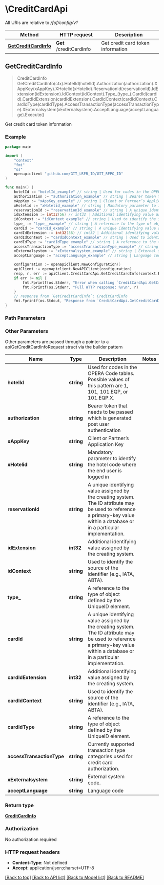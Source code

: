 # \CreditCardApi

All URIs are relative to */fof/config/v1*

Method | HTTP request | Description
------------- | ------------- | -------------
[**GetCreditCardInfo**](CreditCardApi.md#GetCreditCardInfo) | **Get** /creditCardInfo | Get credit card token information



## GetCreditCardInfo

> CreditCardInfo GetCreditCardInfo(ctx).HotelId(hotelId).Authorization(authorization).XAppKey(xAppKey).XHotelid(xHotelid).ReservationId(reservationId).IdExtension(idExtension).IdContext(idContext).Type_(type_).CardId(cardId).CardIdExtension(cardIdExtension).CardIdContext(cardIdContext).CardIdType(cardIdType).AccessTransactionType(accessTransactionType).XExternalsystem(xExternalsystem).AcceptLanguage(acceptLanguage).Execute()

Get credit card token information



### Example

```go
package main

import (
    "context"
    "fmt"
    "os"
    openapiclient "github.com/GIT_USER_ID/GIT_REPO_ID"
)

func main() {
    hotelId := "hotelId_example" // string | Used for codes in the OPERA Code tables. Possible values of this pattern are 1, 101, 101.EQP, or 101.EQP.X.
    authorization := "authorization_example" // string | Bearer token that needs to be passed which is generated post user authentication
    xAppKey := "xAppKey_example" // string | Client or Partner’s Application Key
    xHotelid := "xHotelid_example" // string | Mandatory parameter to identify the hotel code where the end user is logged in
    reservationId := "reservationId_example" // string | A unique identifying value assigned by the creating system. The ID attribute may be used to reference a primary-key value within a database or in a particular implementation. (optional)
    idExtension := int32(56) // int32 | Additional identifying value assigned by the creating system. (optional)
    idContext := "idContext_example" // string | Used to identify the source of the identifier (e.g., IATA, ABTA). (optional)
    type_ := "type__example" // string | A reference to the type of object defined by the UniqueID element. (optional)
    cardId := "cardId_example" // string | A unique identifying value assigned by the creating system. The ID attribute may be used to reference a primary-key value within a database or in a particular implementation. (optional)
    cardIdExtension := int32(56) // int32 | Additional identifying value assigned by the creating system. (optional)
    cardIdContext := "cardIdContext_example" // string | Used to identify the source of the identifier (e.g., IATA, ABTA). (optional)
    cardIdType := "cardIdType_example" // string | A reference to the type of object defined by the UniqueID element. (optional)
    accessTransactionType := "accessTransactionType_example" // string | Currently supported transaction type categories used for credit card authorization. (optional)
    xExternalsystem := "xExternalsystem_example" // string | External system code. (optional)
    acceptLanguage := "acceptLanguage_example" // string | Language code (optional)

    configuration := openapiclient.NewConfiguration()
    apiClient := openapiclient.NewAPIClient(configuration)
    resp, r, err := apiClient.CreditCardApi.GetCreditCardInfo(context.Background()).HotelId(hotelId).Authorization(authorization).XAppKey(xAppKey).XHotelid(xHotelid).ReservationId(reservationId).IdExtension(idExtension).IdContext(idContext).Type_(type_).CardId(cardId).CardIdExtension(cardIdExtension).CardIdContext(cardIdContext).CardIdType(cardIdType).AccessTransactionType(accessTransactionType).XExternalsystem(xExternalsystem).AcceptLanguage(acceptLanguage).Execute()
    if err != nil {
        fmt.Fprintf(os.Stderr, "Error when calling `CreditCardApi.GetCreditCardInfo``: %v\n", err)
        fmt.Fprintf(os.Stderr, "Full HTTP response: %v\n", r)
    }
    // response from `GetCreditCardInfo`: CreditCardInfo
    fmt.Fprintf(os.Stdout, "Response from `CreditCardApi.GetCreditCardInfo`: %v\n", resp)
}
```

### Path Parameters



### Other Parameters

Other parameters are passed through a pointer to a apiGetCreditCardInfoRequest struct via the builder pattern


Name | Type | Description  | Notes
------------- | ------------- | ------------- | -------------
 **hotelId** | **string** | Used for codes in the OPERA Code tables. Possible values of this pattern are 1, 101, 101.EQP, or 101.EQP.X. | 
 **authorization** | **string** | Bearer token that needs to be passed which is generated post user authentication | 
 **xAppKey** | **string** | Client or Partner’s Application Key | 
 **xHotelid** | **string** | Mandatory parameter to identify the hotel code where the end user is logged in | 
 **reservationId** | **string** | A unique identifying value assigned by the creating system. The ID attribute may be used to reference a primary-key value within a database or in a particular implementation. | 
 **idExtension** | **int32** | Additional identifying value assigned by the creating system. | 
 **idContext** | **string** | Used to identify the source of the identifier (e.g., IATA, ABTA). | 
 **type_** | **string** | A reference to the type of object defined by the UniqueID element. | 
 **cardId** | **string** | A unique identifying value assigned by the creating system. The ID attribute may be used to reference a primary-key value within a database or in a particular implementation. | 
 **cardIdExtension** | **int32** | Additional identifying value assigned by the creating system. | 
 **cardIdContext** | **string** | Used to identify the source of the identifier (e.g., IATA, ABTA). | 
 **cardIdType** | **string** | A reference to the type of object defined by the UniqueID element. | 
 **accessTransactionType** | **string** | Currently supported transaction type categories used for credit card authorization. | 
 **xExternalsystem** | **string** | External system code. | 
 **acceptLanguage** | **string** | Language code | 

### Return type

[**CreditCardInfo**](CreditCardInfo.md)

### Authorization

No authorization required

### HTTP request headers

- **Content-Type**: Not defined
- **Accept**: application/json;charset=UTF-8

[[Back to top]](#) [[Back to API list]](../README.md#documentation-for-api-endpoints)
[[Back to Model list]](../README.md#documentation-for-models)
[[Back to README]](../README.md)

